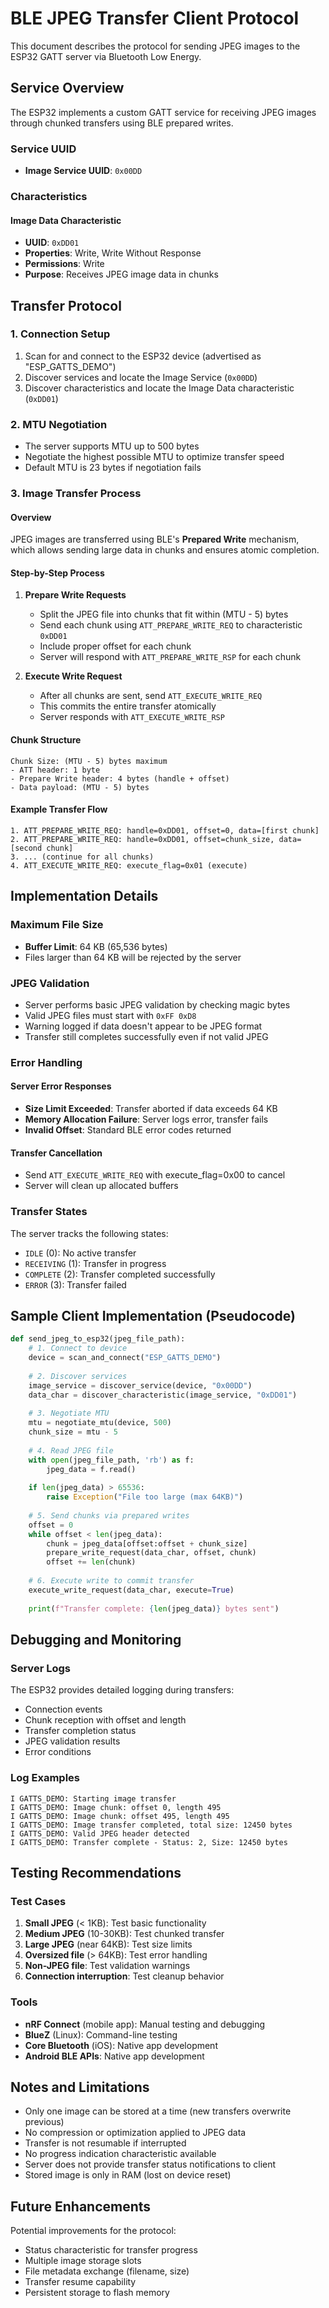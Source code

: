 # BLE JPEG Transfer Client Protocol

This document describes the protocol for sending JPEG images to the ESP32 GATT server via Bluetooth Low Energy.

## Service Overview

The ESP32 implements a custom GATT service for receiving JPEG images through chunked transfers using BLE prepared writes.

### Service UUID
- **Image Service UUID**: `0x00DD`

### Characteristics

#### Image Data Characteristic
- **UUID**: `0xDD01`
- **Properties**: Write, Write Without Response
- **Permissions**: Write
- **Purpose**: Receives JPEG image data in chunks

## Transfer Protocol

### 1. Connection Setup
1. Scan for and connect to the ESP32 device (advertised as "ESP_GATTS_DEMO")
2. Discover services and locate the Image Service (`0x00DD`)
3. Discover characteristics and locate the Image Data characteristic (`0xDD01`)

### 2. MTU Negotiation
- The server supports MTU up to 500 bytes
- Negotiate the highest possible MTU to optimize transfer speed
- Default MTU is 23 bytes if negotiation fails

### 3. Image Transfer Process

#### Overview
JPEG images are transferred using BLE's **Prepared Write** mechanism, which allows sending large data in chunks and ensures atomic completion.

#### Step-by-Step Process

1. **Prepare Write Requests**
   - Split the JPEG file into chunks that fit within (MTU - 5) bytes
   - Send each chunk using `ATT_PREPARE_WRITE_REQ` to characteristic `0xDD01`
   - Include proper offset for each chunk
   - Server will respond with `ATT_PREPARE_WRITE_RSP` for each chunk

2. **Execute Write Request**
   - After all chunks are sent, send `ATT_EXECUTE_WRITE_REQ`
   - This commits the entire transfer atomically
   - Server responds with `ATT_EXECUTE_WRITE_RSP`

#### Chunk Structure
```
Chunk Size: (MTU - 5) bytes maximum
- ATT header: 1 byte
- Prepare Write header: 4 bytes (handle + offset)
- Data payload: (MTU - 5) bytes
```

#### Example Transfer Flow
```
1. ATT_PREPARE_WRITE_REQ: handle=0xDD01, offset=0, data=[first chunk]
2. ATT_PREPARE_WRITE_REQ: handle=0xDD01, offset=chunk_size, data=[second chunk]
3. ... (continue for all chunks)
4. ATT_EXECUTE_WRITE_REQ: execute_flag=0x01 (execute)
```

## Implementation Details

### Maximum File Size
- **Buffer Limit**: 64 KB (65,536 bytes)
- Files larger than 64 KB will be rejected by the server

### JPEG Validation
- Server performs basic JPEG validation by checking magic bytes
- Valid JPEG files must start with `0xFF 0xD8`
- Warning logged if data doesn't appear to be JPEG format
- Transfer still completes successfully even if not valid JPEG

### Error Handling

#### Server Error Responses
- **Size Limit Exceeded**: Transfer aborted if data exceeds 64 KB
- **Memory Allocation Failure**: Server logs error, transfer fails
- **Invalid Offset**: Standard BLE error codes returned

#### Transfer Cancellation
- Send `ATT_EXECUTE_WRITE_REQ` with execute_flag=0x00 to cancel
- Server will clean up allocated buffers

### Transfer States
The server tracks the following states:
- `IDLE` (0): No active transfer
- `RECEIVING` (1): Transfer in progress
- `COMPLETE` (2): Transfer completed successfully
- `ERROR` (3): Transfer failed

## Sample Client Implementation (Pseudocode)

```python
def send_jpeg_to_esp32(jpeg_file_path):
    # 1. Connect to device
    device = scan_and_connect("ESP_GATTS_DEMO")
    
    # 2. Discover services
    image_service = discover_service(device, "0x00DD")
    data_char = discover_characteristic(image_service, "0xDD01")
    
    # 3. Negotiate MTU
    mtu = negotiate_mtu(device, 500)
    chunk_size = mtu - 5
    
    # 4. Read JPEG file
    with open(jpeg_file_path, 'rb') as f:
        jpeg_data = f.read()
    
    if len(jpeg_data) > 65536:
        raise Exception("File too large (max 64KB)")
    
    # 5. Send chunks via prepared writes
    offset = 0
    while offset < len(jpeg_data):
        chunk = jpeg_data[offset:offset + chunk_size]
        prepare_write_request(data_char, offset, chunk)
        offset += len(chunk)
    
    # 6. Execute write to commit transfer
    execute_write_request(data_char, execute=True)
    
    print(f"Transfer complete: {len(jpeg_data)} bytes sent")
```

## Debugging and Monitoring

### Server Logs
The ESP32 provides detailed logging during transfers:
- Connection events
- Chunk reception with offset and length
- Transfer completion status
- JPEG validation results
- Error conditions

### Log Examples
```
I GATTS_DEMO: Starting image transfer
I GATTS_DEMO: Image chunk: offset 0, length 495
I GATTS_DEMO: Image chunk: offset 495, length 495
I GATTS_DEMO: Image transfer completed, total size: 12450 bytes
I GATTS_DEMO: Valid JPEG header detected
I GATTS_DEMO: Transfer complete - Status: 2, Size: 12450 bytes
```

## Testing Recommendations

### Test Cases
1. **Small JPEG** (< 1KB): Test basic functionality
2. **Medium JPEG** (10-30KB): Test chunked transfer
3. **Large JPEG** (near 64KB): Test size limits
4. **Oversized file** (> 64KB): Test error handling
5. **Non-JPEG file**: Test validation warnings
6. **Connection interruption**: Test cleanup behavior

### Tools
- **nRF Connect** (mobile app): Manual testing and debugging
- **BlueZ** (Linux): Command-line testing
- **Core Bluetooth** (iOS): Native app development
- **Android BLE APIs**: Native app development

## Notes and Limitations

- Only one image can be stored at a time (new transfers overwrite previous)
- No compression or optimization applied to JPEG data
- Transfer is not resumable if interrupted
- No progress indication characteristic available
- Server does not provide transfer status notifications to client
- Stored image is only in RAM (lost on device reset)

## Future Enhancements

Potential improvements for the protocol:
- Status characteristic for transfer progress
- Multiple image storage slots
- File metadata exchange (filename, size)
- Transfer resume capability
- Persistent storage to flash memory